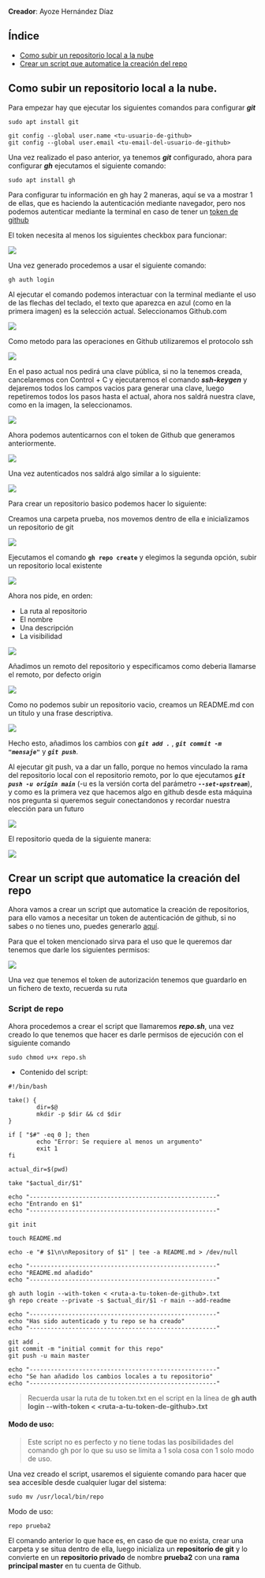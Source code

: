**Creador**: Ayoze Hernández Díaz

## Índice

+ [Como subir un repositorio local a la nube](#id0)
+ [Crear un script que automatice la creación del repo](id1)

## Como subir un repositorio local a la nube. <a name="id0"></a>

Para empezar hay que ejecutar los siguientes comandos para configurar ***git*** 

```
sudo apt install git

git config --global user.name <tu-usuario-de-github>
git config --global user.email <tu-email-del-usuario-de-github>
```

Una vez realizado el paso anterior, ya tenemos ***git*** configurado, ahora para configurar ***gh*** ejecutamos el siguiente comando:

```
sudo apt install gh
```

Para configurar tu información en gh hay 2 maneras, aquí se va a mostrar 1 de ellas, que es haciendo la autenticación mediante navegador, pero nos podemos autenticar mediante la terminal en caso de tener un [token de github](https://github.com/settings/tokens)

El token necesita al menos los siguientes checkbox para funcionar:

![](./img/token.png)

Una vez generado procedemos a usar el siguiente comando:

```
gh auth login
```

Al ejecutar el comando podemos interactuar con la terminal mediante el uso de las flechas del teclado, el texto que aparezca en azul (como en la primera imagen) es la selección actual. Seleccionamos Github.com

![](./img/1.png)

Como metodo para las operaciones en Github utilizaremos el protocolo ssh

![](./img/2.png)

En el paso actual nos pedirá una clave pública, si no la tenemos creada, cancelaremos con Control + C y ejecutaremos el comando ***ssh-keygen*** y dejaremos todos los campos vacios para generar una clave, luego repetiremos todos los pasos hasta el actual, ahora nos saldrá nuestra clave, como en la imagen, la seleccionamos.

![](./img/3.png)

Ahora podemos autenticarnos con el token de Github que generamos anteriormente.

![](./img/4.png)

Una vez autenticados nos saldrá algo similar a lo siguiente:

![](./img/5.png)

Para crear un repositorio basico podemos hacer lo siguiente:

Creamos una carpeta prueba, nos movemos dentro de ella e inicializamos un repositorio de git

![](./img/repo1.png)

Ejecutamos el comando **```gh repo create```** y elegimos la segunda opción, subir un repositorio local existente

![](./img/repo2.png)

Ahora nos pide, en orden: 
+ La ruta al repositorio
+ El nombre
+ Una descripción 
+ La visibilidad

![](./img/repo3.png)

Añadimos un remoto del repositorio y especificamos como deberia llamarse el remoto, por defecto origin

![](./img/repo4.png)

Como no podemos subir un repositorio vacio, creamos un README.md con un titulo y una frase descriptiva.

![](./img/repo5.png)

Hecho esto, añadimos los cambios con ***```git add .```*** , ***```git commit -m "mensaje"```*** y ***```git push```***.

Al ejecutar git push, va a dar un fallo, porque no hemos vinculado la rama del repositorio local con el repositorio remoto, por lo que ejecutamos ***```git push -u origin main```*** (-u es la versión corta del parámetro ***```--set-upstream```***), y como es la primera vez que hacemos algo en github desde esta máquina nos pregunta si queremos seguir conectandonos y recordar nuestra elección para un futuro

![](./img/repo6.png)

El repositorio queda de la siguiente manera:

![](./img/repo7.png)

## Crear un script que automatice la creación del repo <a name="id1"></a>

Ahora vamos a crear un script que automatice la creación de repositorios, para ello vamos a necesitar un token de autenticación de github, si no sabes o no tienes uno, puedes generarlo [aquí](https://github.com/settings/tokens?type=beta).

Para que el token mencionado sirva para el uso que le queremos dar tenemos que darle los siguientes permisos:

![](./img/token2.png)

Una vez que tenemos el token de autorización tenemos que guardarlo en un fichero de texto, recuerda su ruta

### Script de repo

Ahora procedemos a crear el script que llamaremos ***repo.sh***, una vez creado lo que tenemos que hacer es darle permisos de ejecución con el siguiente comando


```
sudo chmod u+x repo.sh
```

+ Contenido del script:

```
#!/bin/bash

take() {
        dir=$@
        mkdir -p $dir && cd $dir
}

if [ "$#" -eq 0 ]; then
        echo "Error: Se requiere al menos un argumento"
        exit 1
fi

actual_dir=$(pwd)

take "$actual_dir/$1"

echo "-----------------------------------------------------"
echo "Entrando en $1"
echo "-----------------------------------------------------"

git init

touch README.md

echo -e "# $1\n\nRepository of $1" | tee -a README.md > /dev/null

echo "-----------------------------------------------------"
echo "README.md añadido"
echo "-----------------------------------------------------"

gh auth login --with-token < <ruta-a-tu-token-de-github>.txt
gh repo create --private -s $actual_dir/$1 -r main --add-readme

echo "-----------------------------------------------------"
echo "Has sido autenticado y tu repo se ha creado"
echo "-----------------------------------------------------"

git add .
git commit -m "initial commit for this repo"
git push -u main master

echo "-----------------------------------------------------"
echo "Se han añadido los cambios locales a tu repositorio"
echo "-----------------------------------------------------"
```

> Recuerda usar la ruta de tu token.txt en el script en la línea de **gh auth login --with-token < \<ruta-a-tu-token-de-github\>.txt**

#### Modo de uso:

> Este script no es perfecto y no tiene todas las posibilidades del comando gh por lo que su uso se limita a 1 sola cosa con 1 solo modo de uso.


Una vez creado el script, usaremos el siguiente comando para hacer que sea accesible desde cualquier lugar del sistema:

```
sudo mv /usr/local/bin/repo
```

Modo de uso:

```
repo prueba2
```

El comando anterior lo que hace es, en caso de que no exista, crear una carpeta y se situa dentro de ella, luego inicializa un **repositorio de git** y lo convierte en un **repositorio privado** de nombre **prueba2** con una **rama principal master** en tu cuenta de Github.